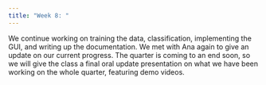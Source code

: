 ```yaml
---
title: "Week 8: "
---
```


We continue working on training the data, classification, implementing the GUI, and writing up the documentation.  We met with Ana again to give an update on our current progress.  The quarter is coming to an end soon, so we will give the class a final oral update presentation on what we have been working on the whole quarter, featuring demo videos.